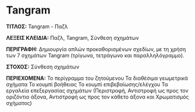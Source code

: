 # Tangram

**ΤΙΤΛΟΣ:** Tangram - Παζλ

**ΛΕΞΕΙΣ ΚΛΕΙΔΙΑ:** Παζλ, Tangram, Σύνθεση σχημάτων

**ΠΕΡΙΓΡΑΦΗ:** Δημιουργία απλών προκαθορισμένων σχεδίων, με τη χρήση των 7 σχημάτων Tangram (τρίγωνα, τετράγωνο και παραλληλόγραμμο).

**ΣΤΟΧΟΣ:**
Σύνθεση σχημάτων

**ΠΕΡΙΕΧΟΜΕΝΑ:**
Το περίγραμμα του ζητούμενου
Τα διαθέσιμα γεωμετρικά σχήματα
Το κουμπί βοήθειας
Το κουμπί επιβεβαίωσης/ελέγχου 
Τα εργαλεία επεξεργασίας σχημάτων (Περιστροφή, Αντιστροφή ως προς τον οριζόντιο άξονα, Αντιστροφή ως προς τον κάθετο άξονα και Χρωματισμός σχήματος)
